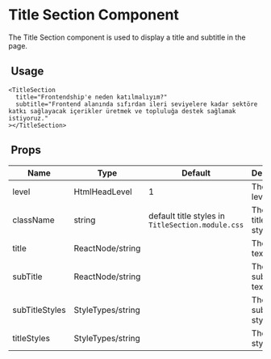 

# Title Section Component 
The Title Section component is used to display a title and subtitle in the page.

##  Usage

```tsx
<TitleSection
  title="Frontendship'e neden katılmalıyım?"
  subtitle="Frontend alanında sıfırdan ileri seviyelere kadar sektöre katkı sağlayacak içerikler üretmek ve topluluğa destek sağlamak istiyoruz."
></TitleSection>
```

##  Props

| Name | Type | Default | Description |
| ---- | ---- | ------- | ----------- |
| level | HtmlHeadLevel | 1 | The title level. |
| className | string | default title styles in `TitleSection.module.css` | The titleSection styles. |
| title | ReactNode/string |  | The title text. |
| subTitle | ReactNode/string |  | The subTitle text. |
| subTitleStyles | StyleTypes/string |  | The subTitle styles. |
| titleStyles | StyleTypes/string |  | The title styles. |
